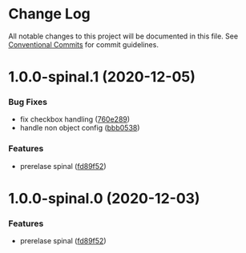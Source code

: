 # Change Log

All notable changes to this project will be documented in this file.
See [Conventional Commits](https://conventionalcommits.org) for commit guidelines.

# 1.0.0-spinal.1 (2020-12-05)


### Bug Fixes

* fix checkbox handling ([760e289](https://github.com/nearform/brokeneck/commit/760e289073a32bd7b3b2b08e330e37b34fb56239))
* handle non object config ([bbb0538](https://github.com/nearform/brokeneck/commit/bbb0538f97ef1b9f6509870851e5b59256b7b2fc))


### Features

* prerelase spinal ([fd89f52](https://github.com/nearform/brokeneck/commit/fd89f523ad65d1b797fe3b35b2912bd264d80860))





# 1.0.0-spinal.0 (2020-12-03)


### Features

* prerelase spinal ([fd89f52](https://github.com/nearform/brokeneck/commit/fd89f523ad65d1b797fe3b35b2912bd264d80860))
